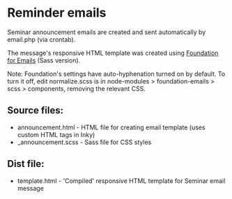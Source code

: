 # Reminder emails

Seminar announcement emails are created and sent automatically by email.php (via crontab).

The message's responsive HTML template was created using [Foundation for Emails](https://foundation.zurb.com/emails/docs/) (Sass version).

Note: Foundation's settings have auto-hyphenation turned on by default. To turn it off, edit normalize.scss is in node-modules > foundation-emails > scss > components, removing the relevant CSS.

## Source files:

* announcement.html - HTML file for creating email template (uses custom HTML tags in Inky)
* _announcement.scss - Sass file for CSS styles

## Dist file:

* template.html - 'Compiled' responsive HTML template for Seminar email message

